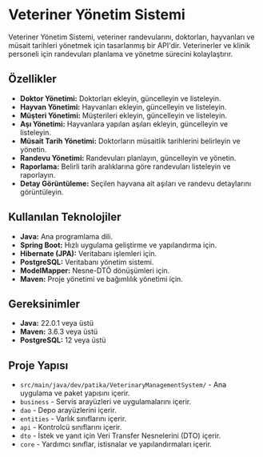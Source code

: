 # Veteriner Yönetim Sistemi

Veteriner Yönetim Sistemi, veteriner randevularını, doktorları, hayvanları ve müsait tarihleri yönetmek için tasarlanmış bir API'dir. Veterinerler ve klinik personeli için randevuları planlama ve yönetme sürecini kolaylaştırır.

## Özellikler
- **Doktor Yönetimi:** Doktorları ekleyin, güncelleyin ve listeleyin.
- **Hayvan Yönetimi:** Hayvanları ekleyin, güncelleyin ve listeleyin.
- **Müşteri Yönetimi:** Müşterileri ekleyin, güncelleyin ve listeleyin.
- **Aşı Yönetimi:** Hayvanlara yapılan aşıları ekleyin, güncelleyin ve listeleyin.
- **Müsait Tarih Yönetimi:** Doktorların müsaitlik tarihlerini belirleyin ve yönetin.
- **Randevu Yönetimi:** Randevuları planlayın, güncelleyin ve yönetin.
- **Raporlama:** Belirli tarih aralıklarına göre randevuları listeleyin ve raporlayın.
- **Detay Görüntüleme:** Seçilen hayvana ait aşıları ve randevu detaylarını görüntüleyin.

## Kullanılan Teknolojiler
- **Java:** Ana programlama dili.
- **Spring Boot:** Hızlı uygulama geliştirme ve yapılandırma için.
- **Hibernate (JPA):** Veritabanı işlemleri için.
- **PostgreSQL:** Veritabanı yönetim sistemi.
- **ModelMapper:** Nesne-DTÖ dönüşümleri için.
- **Maven:** Proje yönetimi ve bağımlılık yönetimi için.

## Gereksinimler
- **Java:** 22.0.1 veya üstü
- **Maven:** 3.6.3 veya üstü
- **PostgreSQL:** 12 veya üstü

## Proje Yapısı
- `src/main/java/dev/patika/VeterinaryManagementSystem/` - Ana uygulama ve paket yapısını içerir.
- `business` - Servis arayüzleri ve uygulamalarını içerir.
- `dao` - Depo arayüzlerini içerir.
- `entities` - Varlık sınıflarını içerir.
- `api` - Kontrolcü sınıflarını içerir.
- `dto` - İstek ve yanıt için Veri Transfer Nesnelerini (DTO) içerir.
- `core` - Yardımcı sınıflar, istisnalar ve yapılandırmaları içerir.
